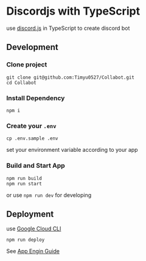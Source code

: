 # Discordjs with TypeScript

use [discord.js](https://github.com/discordjs/discord.js) in TypeScript to create discord bot

## Development

### Clone project

```
git clone git@github.com:Timyu0527/Collabot.git
cd Collabot
```

### Install Dependency

```
npm i
```

### Create your `.env`

```
cp .env.sample .env
```

set your environment variable according to your app

### Build and Start App

```
npm run build
npm run start
```

or use `npm run dev` for developing

## Deployment

use [Google Cloud CLI](https://cloud.google.com/sdk/docs/install-sdk#linux)

```
npm run deploy
```

See [App Engin Guide](./app-engine-guide.md)